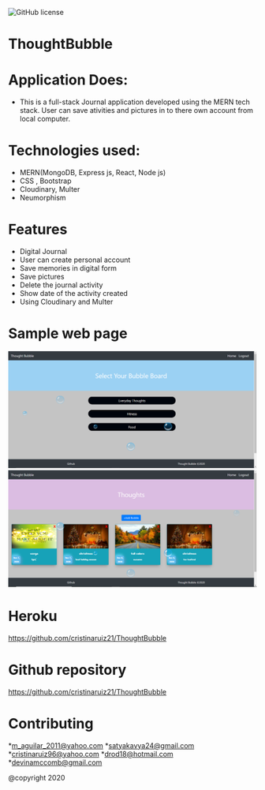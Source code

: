 
![GitHub license](https://img.shields.io/badge/license-MIT-orange.svg)    

# ThoughtBubble

# Application Does:
* This is a full-stack Journal application developed using the MERN tech stack. User can save ativities and pictures in to there own account from local computer.

# Technologies used:
* MERN(MongoDB, Express js, React, Node js)
* CSS , Bootstrap
* Cloudinary, Multer
* Neumorphism

# Features
* Digital Journal
* User can create personal account
* Save memories in digital form
* Save pictures
* Delete the journal activity
* Show date of the activity created
* Using Cloudinary and Multer






# Sample web page
![picture](Asset/home.png)
![picture](Asset/thought.png)



 
 
# Heroku
https://github.com/cristinaruiz21/ThoughtBubble



# Github repository
 https://github.com/cristinaruiz21/ThoughtBubble



# Contributing
  *m_aguilar_2011@yahoo.com
    *satyakavya24@gmail.com
    *cristinaruiz96@yahoo.com
    *drod18@hotmail.com
    *devinamccomb@gmail.com

@copyright 2020
